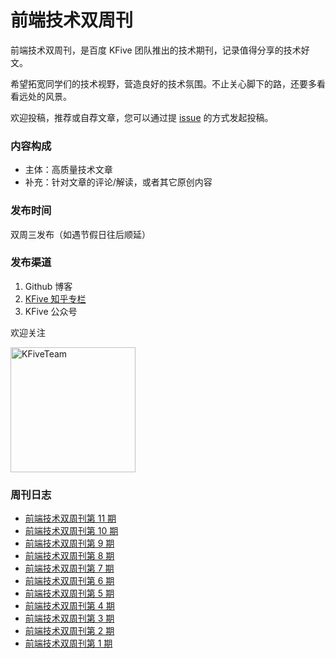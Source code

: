 # 前端技术双周刊

前端技术双周刊，是百度 KFive 团队推出的技术期刊，记录值得分享的技术好文。

希望拓宽同学们的技术视野，营造良好的技术氛围。不止关心脚下的路，还要多看看远处的风景。

欢迎投稿，推荐或自荐文章，您可以通过提 [issue](https://github.com/SearchFeed/weekly/issues) 的方式发起投稿。

### 内容构成
- 主体：高质量技术文章
- 补充：针对文章的评论/解读，或者其它原创内容

### 发布时间
双周三发布（如遇节假日往后顺延）

### 发布渠道
1. Github 博客
1. [KFive 知乎专栏](https://www.zhihu.com/column/c_1184770014971883520)
2. KFive 公众号

欢迎关注
<p align="left">
  <img src="https://user-images.githubusercontent.com/32173521/128337769-2fd55e3b-5bc6-4d53-905e-b2407d725b85.png" width="200" alt="KFiveTeam" />
</p>

### 周刊日志

- [前端技术双周刊第 11 期](https://searchfeed.github.io/weekly/2021-11-24)
- [前端技术双周刊第 10 期](https://searchfeed.github.io/weekly/2021-11-10)
- [前端技术双周刊第 9 期](https://searchfeed.github.io/weekly/2021-10-27)
- [前端技术双周刊第 8 期](https://searchfeed.github.io/weekly/2021-10-13)
- [前端技术双周刊第 7 期](https://searchfeed.github.io/weekly/2021-9-29)
- [前端技术双周刊第 6 期](https://searchfeed.github.io/weekly/2021-9-15)
- [前端技术双周刊第 5 期](https://searchfeed.github.io/weekly/2021-9-1)
- [前端技术双周刊第 4 期](https://searchfeed.github.io/weekly/2021-8-18)
- [前端技术双周刊第 3 期](https://searchfeed.github.io/weekly/2021-8-4)
- [前端技术双周刊第 2 期](https://searchfeed.github.io/weekly/2021-7-21)
- [前端技术双周刊第 1 期](https://searchfeed.github.io/weekly/2021-7-7)

